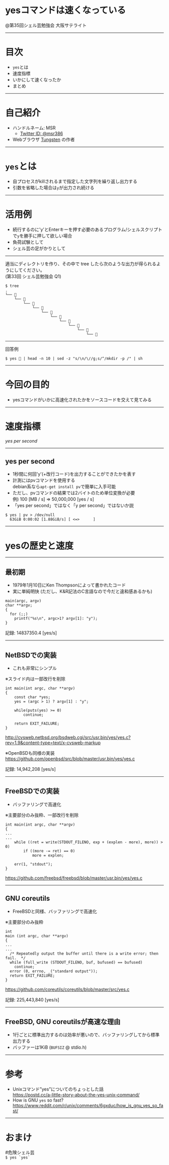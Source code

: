# yesコマンドは速くなっている

@第35回シェル芸勉強会 大阪サテライト

---
# 目次
* `yes`とは
* 速度指標
* いかにして速くなったか
* まとめ

---
# 自己紹介

* ハンドルネーム: MSR
    * [Twitter ID: @msr386](https://twitter.com/msr386)
* Webブラウザ [Tungsten](https://app.tungsten-start.net/) の作者

---
# `yes`とは

* 自プロセスがkillされるまで指定した文字列を繰り返し出力する
* 引数を省略した場合は`y`が出力され続ける

---
# 活用例

- 続行するのに'y'とEnterキーを押す必要のあるプログラム/シェルスクリプトで`y`を勝手に押して欲しい場合
- 負荷試験として
- シェル芸の足がかりとして

---

適当にディレクトリを作り、その中で tree したら次のような出力が得られるようにしてください。  
(第33回 シェル芸勉強会 Q1)

```
$ tree
.
└── 💩
    └── 💩
        └── 💩
            └── 💩
                └── 💩
                    └── 💩
                        └── 💩
                            └── 💩
                                └── 💩
                                    └── 💩
```

---

回答例

```
$ yes 💩 | head -n 10 | sed -z "s/\n/\//g;s/^/mkdir -p /" | sh
```


---
# 今回の目的

* yesコマンドがいかに高速化されたかをソースコードを交えて見てみる

---
# 速度指標

_yes per second_

---

## yes per second

* 1秒間に何回'y'(+改行コード)を出力することができたかを表す
* 計測にはpvコマンドを使用する  
  debian系なら`apt-get install pv`で簡単に入手可能
* ただし、pvコマンドの結果では2バイトのため単位変換が必要  
  例) 100 [MB / s] => 50,000,000 [yes / s]
* 「yes per second」ではなく「y per second」ではないか説

```
$ yes | pv > /dev/null
  63GiB 0:00:02 [1.88GiB/s] [ <=>      ]
```

---

# yesの歴史と速度

---
## 最初期

* 1979年1月10日にKen Thompsonによって書かれたコード
* 実に単純明快 (ただし、K&R記法のC言語なので今だと違和感あるかも)

```
main(argc, argv)
char **argv;
{
  for (;;)
    printf("%s\n", argc>1? argv[1]: "y");
}
```

記録: 14837350.4 \[yes/s\]

---
## NetBSDでの実装

* これも非常にシンプル

※スライド内は一部改行を削除
```
int main(int argc, char **argv)
{
	const char *yes;
	yes = (argc > 1) ? argv[1] : "y";

	while(puts(yes) >= 0)
		continue;

	return EXIT_FAILURE;
}
```

http://cvsweb.netbsd.org/bsdweb.cgi/src/usr.bin/yes/yes.c?rev=1.9&content-type=text/x-cvsweb-markup

※OpenBSDも同様の実装  
https://github.com/openbsd/src/blob/master/usr.bin/yes/yes.c

記録: 14,942,208 \[yes/s\]



---
## FreeBSDでの実装

* バッファリングで高速化

※主要部分のみ抜粋、一部改行を削除
```
int main(int argc, char **argv)
{
...
...
	while ((ret = write(STDOUT_FILENO, exp + (explen - more), more)) > 0)
		if ((more -= ret) == 0)
			more = explen;

	err(1, "stdout");
}
```

https://github.com/freebsd/freebsd/blob/master/usr.bin/yes/yes.c




---
## GNU coreutils

* FreeBSDと同様、バッファリングで高速化

※主要部分のみ抜粋
```
int
main (int argc, char **argv)
{
...
...
  /* Repeatedly output the buffer until there is a write error; then fail.  */
  while (full_write (STDOUT_FILENO, buf, bufused) == bufused)
    continue;
  error (0, errno, _("standard output"));
  return EXIT_FAILURE;
}
```

https://github.com/coreutils/coreutils/blob/master/src/yes.c

記録: 225,443,840 \[yes/s\]

---
## FreeBSD, GNU coreutilsが高速な理由

* 1行ごとに標準出力するのは効率が悪いので、バッファリングしてから標準出力する
* バッファーは1KiB (`BUFSIZ` @ stdio.h)


---
# 参考

* Unixコマンド”yes”についてのちょっとした話  
https://postd.cc/a-little-story-about-the-yes-unix-command/
* How is GNU `yes` so fast?  
https://www.reddit.com/r/unix/comments/6gxduc/how_is_gnu_yes_so_fast/

---
# おまけ

\#危険シェル芸  
`` $ yes `yes` ``
